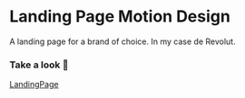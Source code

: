 <h1>Landing Page Motion Design</h1>
A landing page for a brand of choice. In my case de Revolut.
<h3>Take a look 👀</h3>
<a href="https://glenntroncquo.github.io/Motion_Design/">LandingPage</a>
